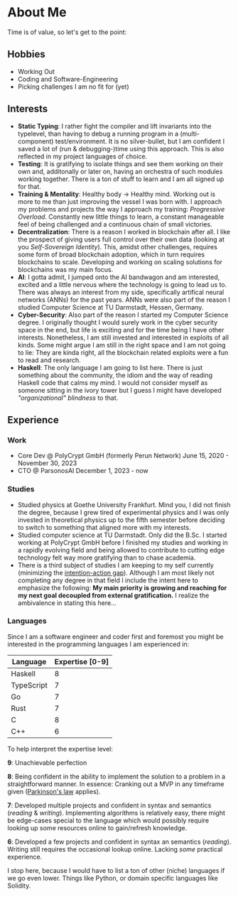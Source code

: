 # About Me

Time is of value, so let's get to the point:

## Hobbies

* Working Out
* Coding and Software-Engineering
* Picking challenges I am no fit for (yet)

## Interests

* **Static Typing**: I rather fight the compiler and lift invariants into the typelevel, than having to debug a running program in a (multi-component) test/environment. It is no silver-bullet, but I am confident I saved a lot of (run & debugging-)time using this approach. This is also reflected in my project languages of choice.
* **Testing**: It is gratifying to isolate things and see them working on their own and, additonally or later on, having an orchestra of such modules working together. There is a ton of stuff to learn and I am all signed up for that.
* **Training & Mentality**: Healthy body -> Healthy mind. Working out is more to me than just improving the vessel I was born with. I approach my problems and projects the way I approach my training: _Progressive Overload_. Constantly new little things to learn, a constant manageable feel of being challenged and a continuous chain of small victories.
* **Decentralization**: There is a reason I worked in blockchain after all. I like the prospect of giving users full control over their own data (looking at you _Self-Sovereign Identity_). This, amidst other challenges, requires some form of broad blockchain adoption, which in turn requires blockchains to scale. Developing and working on scaling solutions for blockchains was my main focus.
* **AI**: I gotta admit, I jumped onto the AI bandwagon and am interested, excited and a little nervous where the technology is going to lead us to. There was always an interest from my side, specifically artifical neural networks (ANNs) for the past years. ANNs were also part of the reason I studied Computer Science at TU Darmstadt, Hessen, Germany.
* **Cyber-Security**: Also part of the reason I started my Computer Science degree. I originally thought I would surely work in the cyber security space in the end, but life is exciting and for the time being I have other interests. Nonetheless, I am still invested and interested in exploits of all kinds. Some might argue I am still in the right space and I am not going to lie: They are kinda right, all the blockchain related exploits were a fun to read and research.
* **Haskell**: The only language I am going to list here. There is just something about the community, the idiom and the way of reading Haskell code that calms my mind. I would not consider myself as someone sitting in the ivory tower but I guess I might have developed _"organizational" blindness_ to that.

## Experience

### Work
* Core Dev @ PolyCrypt GmbH (formerly Perun Network) June 15, 2020 - November 30, 2023
* CTO @ ParsonosAI December 1, 2023 - now

### Studies
* Studied physics at Goethe University Frankfurt. Mind you, I did not finish the degree, because I grew tired of experimental physics and I was only invested in theoretical physics up to the fifth semester before deciding to switch to something that aligned more with my interests.
* Studied computer science at TU Darmstadt. Only did the B.Sc. I started working at PolyCrypt GmbH before I finished my studies and working in a rapidly evolving field and being allowed to contribute to cutting edge technology felt way more gratifying than to chase academia.
* There is a third subject of studies I am keeping to my self currently (minimizing the [intention-action gap](https://thedecisionlab.com/reference-guide/psychology/intention-action-gap)). Although I am most likely not completing any degree in that field I include the intent here to emphasize the following: **My main priority is growing and reaching for my next goal decoupled from external gratification.** I realize the ambivalence in stating this here...

### Languages

Since I am a software engineer and coder first and foremost you might be interested in the programming languages I am experienced in:

| Language    | Expertise [0-9] |
| ----------- | --------------- |
| Haskell     | 8               |
| TypeScript  | 7               |
| Go          | 7               |
| Rust        | 7               |
| C           | 8               |
| C++         | 6               |

To help interpret the expertise level:

**9**: Unachievable perfection

**8**: Being confident in the ability to implement the solution to a problem in a straightforward manner. In essence: Cranking out a MVP in any timeframe given ([Parkinson's law](https://en.wikipedia.org/wiki/Parkinson's_law) applies).

**7**: Developed multiple projects and confident in syntax and semantics (_reading_ & _writing_). Implementing algorithms is relatively easy, there might be edge-cases special to the language which would possibly require looking up some resources online to gain/refresh knowledge.

**6**: Developed a few projects and confident in syntax an semantics (_reading_). Writing still requires the occasional lookup online. Lacking _some_ practical experience.

I stop here, because I would have to list a ton of other (niche) languages if we go even lower. Things like Python, or domain specific languages like Solidity.
